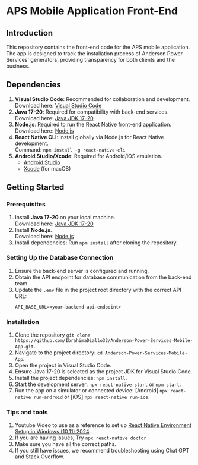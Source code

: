 # APS Mobile Application Front-End

## Introduction
This repository contains the front-end code for the APS mobile application. The app is designed to track the installation process of Anderson Power Services' generators, providing transparency for both clients and the business.

## Dependencies
1. **Visual Studio Code**: Recommended for collaboration and development.  
   Download here: [Visual Studio Code](https://code.visualstudio.com/Download)
2. **Java 17-20**: Required for compatibility with back-end services.  
   Download here: [Java JDK 17-20](https://www.oracle.com/java/technologies/javase/jdk20-archive-downloads.html)
3. **Node.js**: Required to run the React Native front-end application.  
   Download here: [Node.js](https://nodejs.org/)
4. **React Native CLI**: Install globally via Node.js for React Native development.  
   Command: `npm install -g react-native-cli`
5. **Android Studio/Xcode**: Required for Android/iOS emulation.  
   - [Android Studio](https://developer.android.com/studio)  
   - [Xcode](https://developer.apple.com/xcode/) (for macOS)

## Getting Started

### Prerequisites
1. Install **Java 17-20** on your local machine.  
   Download here: [Java JDK 17-20](https://www.oracle.com/java/technologies/javase/jdk20-archive-downloads.html)
2. Install **Node.js**.  
   Download here: [Node.js](https://nodejs.org/)
3. Install dependencies: Run `npm install` after cloning the repository.

### Setting Up the Database Connection
1. Ensure the back-end server is configured and running.  
2. Obtain the API endpoint for database communication from the back-end team.  
3. Update the `.env` file in the project root directory with the correct API URL:
   ```plaintext
   API_BASE_URL=<your-backend-api-endpoint>

### Installation
1. Clone the repository `git clone https://github.com/IbrahimaDiallo32/Anderson-Power-Services-Mobile-App.git`.
2. Navigate to the project directory: `cd Anderson-Power-Services-Mobile-App`.
3. Open the project in Visual Studio Code.
4. Ensure Java 17-20 is selected as the project JDK for Visual Studio Code.
5. Install the project dependencies: `npm install`.
6. Start the development server: `npx react-native start` or `npm start`.
7. Run the app on a simulator or connected device: [Android] `npx react-native run-android` or [iOS] `npx react-native run-ios`.

### Tips and tools
1. Youtube Video to use as a reference to set up [React Native Environment Setup in Windows (10,11) 2024](https://youtu.be/4onhZMbF2NI?si=Bhz92ZT-X1lBmsKZ).
2. If you are having issues, Try `npx react-native doctor`
3. Make sure you have all the correct paths.
4. If you still have issues, we recommend troubleshooting using Chat GPT and Stack Overflow.

